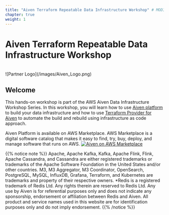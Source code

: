 ```yaml
---
title: "Aiven Terraform Repeatable Data Infrastructure Workshop" # MODIFY THIS TO BE THE TITLE OF YOUR WORKSHOP
chapter: true
weight: 1
---
```


# Aiven Terraform Repeatable Data Infrastructure Workshop <!-- CHANGE THIS TO BE THE TITLE OF YOUR WORKSHOP -->
<br>
![Partner Logo](/images/Aiven_Logo.png)
<br>

## Welcome

This hands-on workshop is part of the AWS Aiven Data Infrastructure Workshop Series. In this workshop, you will learn how to use [Aiven platform](https://console.aiven.io/signup/email) to build your data infrastructure and how to use [Terraform Provider for Aiven](https://registry.terraform.io/providers/aiven/aiven/latest/docs) to automate the build and rebuild using infrastructure as code approach. 

Aiven Platform is available on AWS Marketplace. AWS Marketplace is a digital software catalog that makes it easy to find, try, buy, deploy, and manage software that runs on AWS. 
[![Aiven on AWS Marketplace](/images/aiven_on_aws_marketplace.png)](https://aws.amazon.com/marketplace/seller-profile?id=37261588-4513-4d54-9ef9-195534d74a1b)


{{% notice note %}}
Apache, Apache Kafka, Kafka, Apache Flink, Flink, Apache Cassandra, and Cassandra are either registered trademarks or trademarks of the Apache Software Foundation in the United States and/or other countries. M3, M3 Aggregator, M3 Coordinator, OpenSearch, PostgreSQL, MySQL, InfluxDB, Grafana, Terraform, and Kubernetes are trademarks and property of their respective owners. *Redis is a registered trademark of Redis Ltd. Any rights therein are reserved to Redis Ltd. Any use by Aiven is for referential purposes only and does not indicate any sponsorship, endorsement or affiliation between Redis and Aiven. All product and service names used in this website are for identification purposes only and do not imply endorsement.
{{% /notice %}}